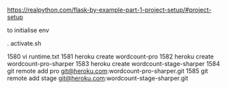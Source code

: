 https://realpython.com/flask-by-example-part-1-project-setup/#project-setup

to initialise env

. activate.sh


 1580  vi runtime.txt
 1581  heroku create wordcount-pro
 1582  heroku create wordcount-pro-sharper
 1583  heroku create wordcount-stage-sharper
 1584  git remote add pro git@heroku.com:wordcount-pro-sharper.git
 1585  git remote add stage git@heroku.com:wordcount-stage-sharper.git
